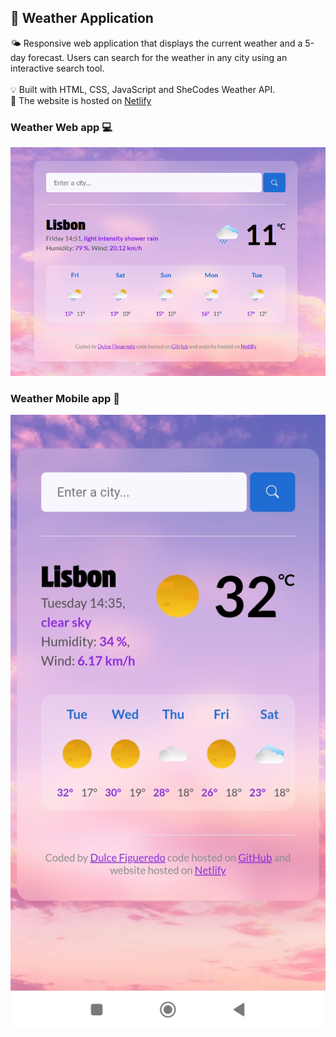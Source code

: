 ## 📍 Weather Application

<p>  
  🌤 Responsive web application that displays the current weather and a 5-day forecast. Users can search for the weather in any city using an interactive search tool. </br></br>
  💡 Built with HTML, CSS, JavaScript and SheCodes Weather API. </br>
  📌 The website is hosted on <a href="https://meteo-shecodes-dulce.netlify.app/">Netlify</a>
</p>

### Weather Web app 💻

<img src="images/weather.png" alt="Weather web app" width="700">

### Weather Mobile app 📱

<img src="images/mobile-weather.jpg" alt="Weather mobile app" width="700">
